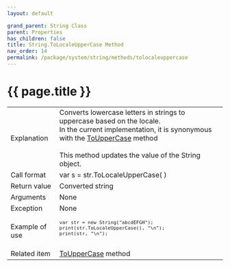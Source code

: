 ```yaml
---
layout: default

grand_parent: String Class
parent: Properties
has_children: false
title: String.ToLocaleUpperCase Method
nav_order: 14
permalink: /package/system/string/methods/tolocaleuppercase
---
```

# {{ page.title }}

<table> 
  <tr>
    <td>Explanation</td>
    <td colspan="2">Converts lowercase letters in strings to uppercase based on the locale.<br>In the current implementation, it is synonymous with the <a href="/package/system/string/methods/touppercase">ToUpperCase</a> method<br><br>This method updates the value of the String object.</td>
  </tr>
  <tr>
    <td>Call format</td>
    <td colspan="2">var s = str.ToLocaleUpperCase( )</td>
  </tr>
  <tr>
    <td>Return value</td>
    <td colspan="2">Converted string</td>
  </tr>  
  <tr>
    <td>Arguments</td>
    <td colspan="2">None</td>
  </tr>
  <tr>
    <td>Exception</td>
    <td colspan="2">None</td>
  </tr>
  <tr>
    <td>Example of use</td>
    <td colspan="2"><code><pre>
var str = new String("abcdEFGH");
print(str.ToLocaleUpperCase(), "\n");
print(str, "\n");
    </pre></code></td>
  </tr>
  <tr>
    <td>Related item</td>
    <td colspan="2"><a href="/package/system/string/methods/touppercase">ToUpperCase</a> method</td>
  </tr>
</table>